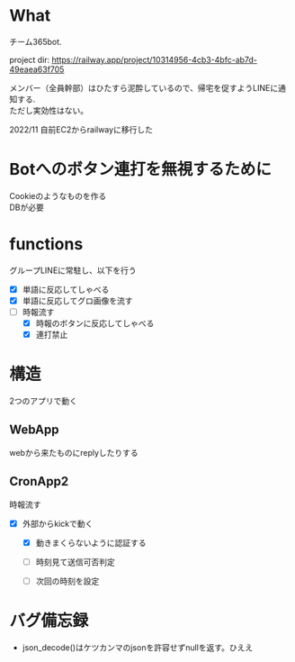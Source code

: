 # What

チーム365bot.

project dir: https://railway.app/project/10314956-4cb3-4bfc-ab7d-49eaea63f705

メンバー（全員幹部）はひたすら泥酔しているので、帰宅を促すようLINEに通知する.  
ただし実効性はない。

2022/11 自前EC2からrailwayに移行した

# Botへのボタン連打を無視するために

Cookieのようなものを作る  
DBが必要


# functions

グループLINEに常駐し、以下を行う
- [x] 単語に反応してしゃべる
- [x] 単語に反応してグロ画像を流す
- [ ] 時報流す
  - [x] 時報のボタンに反応してしゃべる
  - [x] 連打禁止

# 構造

2つのアプリで動く

## WebApp
webから来たものにreplyしたりする

## CronApp2
時報流す
- [x] 外部からkickで動く
  - [x] 動きまくらないように認証する
  - [ ] 時刻見て送信可否判定
  - [ ] 次回の時刻を設定


# バグ備忘録
- json_decode()はケツカンマのjsonを許容せずnullを返す。ひええ

